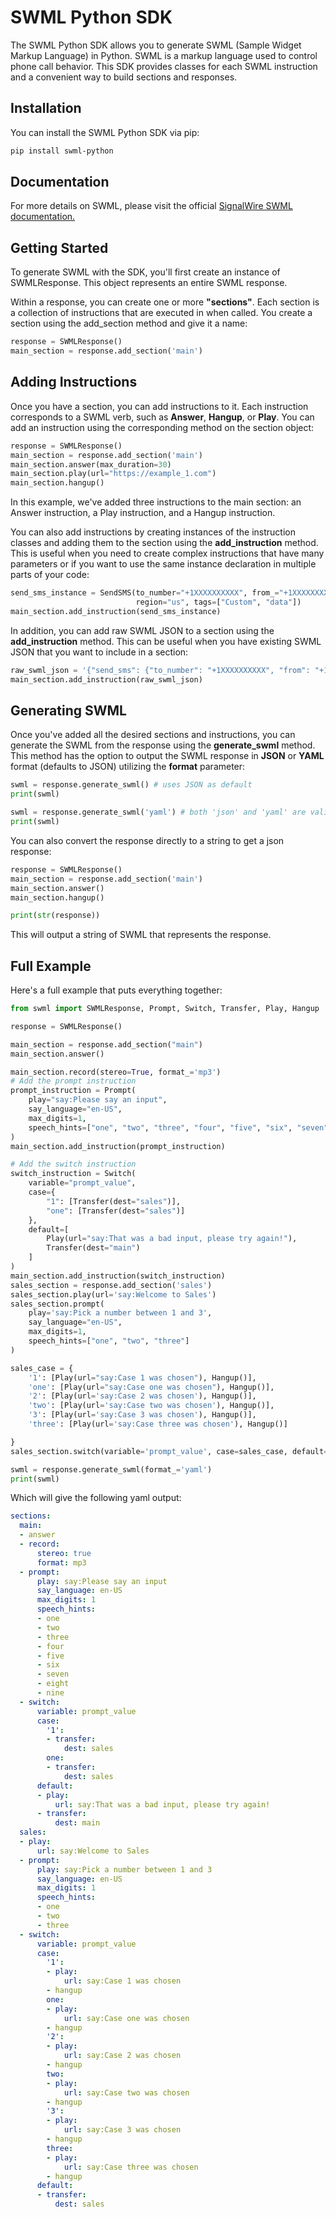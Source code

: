 # SWML Python SDK

The SWML Python SDK allows you to generate SWML (Sample Widget Markup Language) in Python. SWML is a markup language used to control phone call behavior. This SDK provides classes for each SWML instruction and a convenient way to build sections and responses.

## Installation

You can install the SWML Python SDK via pip:

```bash
pip install swml-python
```

## Documentation
For more details on SWML, please visit the official 
[SignalWire SWML documentation.](https://developer.signalwire.com/sdks/reference/swml/methods)

## Getting Started
To generate SWML with the SDK, you'll first create an instance of SWMLResponse. This object represents an entire SWML response.

Within a response, you can create one or more **"sections"**. Each section is a collection of instructions that are 
executed in when called. You create a section using the add_section method and give it a name:

```python
response = SWMLResponse()
main_section = response.add_section('main')
```

## Adding Instructions

Once you have a section, you can add instructions to it. Each instruction corresponds to a SWML verb, such as 
**Answer**, **Hangup**, or **Play**. You can add an instruction using the corresponding method on the section object:

```python
response = SWMLResponse()
main_section = response.add_section('main')
main_section.answer(max_duration=30)
main_section.play(url="https://example_1.com")
main_section.hangup()
```

In this example, we've added three instructions to the main section: an Answer instruction, a Play instruction, 
and a Hangup instruction.


You can also add instructions by creating instances of the instruction classes and adding them to the section using the
**add_instruction** method. This is useful when you need to create complex instructions that have many parameters or if 
you want to use the same instance declaration in multiple parts of your code:

```python
send_sms_instance = SendSMS(to_number="+1XXXXXXXXXX", from_="+1XXXXXXXXXX", body="Message Body", media=["url1", "url2"],
                            region="us", tags=["Custom", "data"])
main_section.add_instruction(send_sms_instance)
```

In addition, you can add raw SWML JSON to a section using the **add_instruction** method. This can be useful when you have
existing SWML JSON that you want to include in a section:

```python
raw_swml_json = '{"send_sms": {"to_number": "+1XXXXXXXXXX", "from": "+1XXXXXXXXXX", "body": "Message Body", "media": ["url1", "url2"], "region": "us", "tags": ["Custom", "data"]}}'
main_section.add_instruction(raw_swml_json)
```


## Generating SWML
Once you've added all the desired sections and instructions, you can generate the SWML from the response using the 
**generate_swml** method. This method has the option to output the SWML response in **JSON** or **YAML** format 
(defaults to JSON) utilizing the **format** parameter:

```python
swml = response.generate_swml() # uses JSON as default
print(swml)

swml = response.generate_swml('yaml') # both 'json' and 'yaml' are valid values.
print(swml)
```

You can also convert the response directly to a string to get a json response:

```python
response = SWMLResponse()
main_section = response.add_section('main')
main_section.answer()
main_section.hangup()

print(str(response))
```

This will output a string of SWML that represents the response.

## Full Example

Here's a full example that puts everything together:

```python
from swml import SWMLResponse, Prompt, Switch, Transfer, Play, Hangup

response = SWMLResponse()

main_section = response.add_section("main")
main_section.answer()

main_section.record(stereo=True, format_='mp3')
# Add the prompt instruction
prompt_instruction = Prompt(
    play="say:Please say an input",
    say_language="en-US",
    max_digits=1,
    speech_hints=["one", "two", "three", "four", "five", "six", "seven", "eight", "nine"],
)
main_section.add_instruction(prompt_instruction)

# Add the switch instruction
switch_instruction = Switch(
    variable="prompt_value",
    case={
        "1": [Transfer(dest="sales")],
        "one": [Transfer(dest="sales")]
    },
    default=[
        Play(url="say:That was a bad input, please try again!"),
        Transfer(dest="main")
    ]
)
main_section.add_instruction(switch_instruction)
sales_section = response.add_section('sales')
sales_section.play(url='say:Welcome to Sales')
sales_section.prompt(
    play='say:Pick a number between 1 and 3',
    say_language="en-US",
    max_digits=1,
    speech_hints=["one", "two", "three"]
)

sales_case = {
    '1': [Play(url="say:Case 1 was chosen"), Hangup()],
    'one': [Play(url="say:Case one was chosen"), Hangup()],
    '2': [Play(url='say:Case 2 was chosen'), Hangup()],
    'two': [Play(url='say:Case two was chosen'), Hangup()],
    '3': [Play(url='say:Case 3 was chosen'), Hangup()],
    'three': [Play(url='say:Case three was chosen'), Hangup()]

}
sales_section.switch(variable='prompt_value', case=sales_case, default=[Transfer(dest='sales')])

swml = response.generate_swml(format_='yaml')
print(swml)
```

Which will give the following yaml output:

```yaml
sections:
  main:
  - answer
  - record:
      stereo: true
      format: mp3
  - prompt:
      play: say:Please say an input
      say_language: en-US
      max_digits: 1
      speech_hints:
      - one
      - two
      - three
      - four
      - five
      - six
      - seven
      - eight
      - nine
  - switch:
      variable: prompt_value
      case:
        '1':
        - transfer:
            dest: sales
        one:
        - transfer:
            dest: sales
      default:
      - play:
          url: say:That was a bad input, please try again!
      - transfer:
          dest: main
  sales:
  - play:
      url: say:Welcome to Sales
  - prompt:
      play: say:Pick a number between 1 and 3
      say_language: en-US
      max_digits: 1
      speech_hints:
      - one
      - two
      - three
  - switch:
      variable: prompt_value
      case:
        '1':
        - play:
            url: say:Case 1 was chosen
        - hangup
        one:
        - play:
            url: say:Case one was chosen
        - hangup
        '2':
        - play:
            url: say:Case 2 was chosen
        - hangup
        two:
        - play:
            url: say:Case two was chosen
        - hangup
        '3':
        - play:
            url: say:Case 3 was chosen
        - hangup
        three:
        - play:
            url: say:Case three was chosen
        - hangup
      default:
      - transfer:
          dest: sales
```